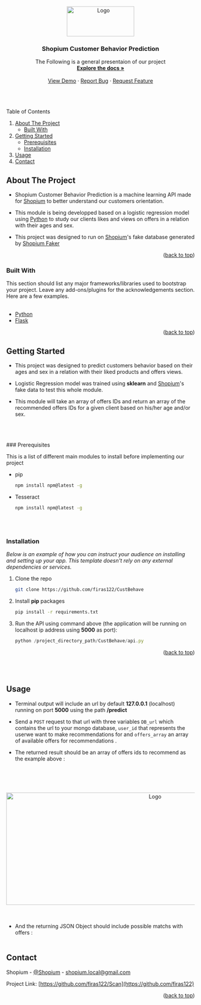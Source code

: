 <a name="readme-top"></a>
<!-- PROJECT LOGO -->
<br />
<div align="center">
  <a href="https://github.com/othneildrew/Best-README-Template">
    <img src="https://i.ibb.co/njkqjW7/17984.png" alt="Logo" width="180" height="80">
  </a>

  <h3 align="center">Shopium Customer Behavior Prediction</h3>

  <p align="center">
    The Following is a general presentaion of our project 
    <br />
    <a href="https://github.com/othneildrew/Best-README-Template"><strong>Explore the docs »</strong></a>
    <br />
    <br />
    <a href="https://github.com/othneildrew/Best-README-Template">View Demo</a>
    ·
    <a href="https://github.com/othneildrew/Best-README-Template/issues">Report Bug</a>
    ·
    <a href="https://github.com/othneildrew/Best-README-Template/issues">Request Feature</a>
  </p>
</div>

<div>
<br />
<br />
<br />
</div>

<!-- TABLE OF CONTENTS -->
  <summary>Table of Contents</summary>
  <ol>
    <li>
      <a href="#about-the-project">About The Project</a>
      <ul>
        <li><a href="#built-with">Built With</a></li>
      </ul>
    </li>
    <li>
      <a href="#getting-started">Getting Started</a>
      <ul>
        <li><a href="#prerequisites">Prerequisites</a></li>
        <li><a href="#installation">Installation</a></li>
      </ul>
    </li>
    <li><a href="#usage">Usage</a></li>
    <li><a href="#contact">Contact</a></li>
  </ol>


<a name="about-the-project"></a>
<!-- ABOUT THE PROJECT -->
## About The Project

* Shopium Customer Behavior Prediction is a machine learning API made for [Shopium][shopium-url] to better understand our customers orientation.


* This module is being developped based on a logistic regression model using [Python](https://www.python.org/) to study our clients likes and views on offers in a relation with their ages and sex.


* This project was designed to run on  [Shopium][shopium-url]'s fake database generated by [Shopium Faker][Next-url]

<p align="right">(<a href="#readme-top">back to top</a>)</p>


<a name="built-with"></a>
### Built With

This section should list any major frameworks/libraries used to bootstrap your project. Leave any add-ons/plugins for the acknowledgements section. Here are a few examples.
<br />
<br />
* [Python][Next-url]
* [Flask][Next-url]





<p align="right">(<a href="#readme-top">back to top</a>)</p>


<a name="getting-started"></a>
<!-- GETTING STARTED -->
## Getting Started

* This project was designed to predict customers behavior based on their ages and sex in a relation with their liked products and offers views.


* Logistic Regression model was trained using **sklearn** and [Shopium][shopium-url]'s fake data to test this whole module.


* This module will take an array of offers IDs and return an array of the recommended offers IDs for a given client based on his/her age and/or sex.
<br />
<br /><br />
<a name="prerequisites"></a>
### Prerequisites

This is a list of different main modules to install before implementing our project

* pip
  ```sh
  npm install npm@latest -g
  ```
* Tesseract
  ```sh
  npm install npm@latest -g
  ```
<br /><br />
<a name="installation"></a>
### Installation

_Below is an example of how you can instruct your audience on installing and setting up your app. This template doesn't rely on any external dependencies or services._

1. Clone the repo
   ```sh
   git clone https://github.com/firas122/CustBehave
   ```

2. Install **pip** packages
   ```sh
   pip install -r requirements.txt
   ```

3. Run the API using command above (the application will be running on localhost ip address using **5000** as port):
   ```js
   python /project_directory_path/CustBehave/api.py
   ```
   

<p align="right">(<a href="#readme-top">back to top</a>)</p>



<!-- USAGE EXAMPLES -->
<br /><br />
<a name="usage"></a>
## Usage

* Terminal output will include an url by default **127.0.0.1** (localhost) running on port **5000** using the path **/predict**


* Send a `POST` request to that url with three variables ``DB_url`` which contains the url to your mongo database, `user_id` that represents the userwe want to make recommendations for and `offers_array` an array of available offers for recommendations .


* The returned result should be an array of offers ids to recommend as the example above :
<div align="center">
 <br /><br /><br /><br />
<img src="https://i.ibb.co/MkW49Py/Capture1.png" alt="Logo" width="780" height="300">

</div>
<br /><br />

* And the returning JSON Object should include possible matchs with offers :
<br /><br />

  
<!-- CONTACT -->
<a name="contact"></a>
## Contact

Shopium - [@Shopium](https://twitter.com/Shopium) - shopium.local@gmail.com

Project Link: [https://github.com/firas122/Scan](https://github.com/firas122)
<p align="right">(<a href="#readme-top">back to top</a>)</p>

<!-- MARKDOWN LINKS & IMAGES -->
<!-- https://www.markdownguide.org/basic-syntax/#reference-style-links -->

[linkedin-url]: https://linkedin.com/in/othneildrew
[Next-url]: https://github.com/firas122/ShopiumFake/tree/master
[Vue-url]: https://github.com/firas122/ShopiumFake/tree/master 
[shopium-url]: https://www.shopium.tn/
